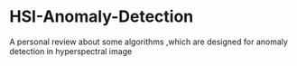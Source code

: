 # HSI-Anomaly-Detection
A personal review about some algorithms ,which are designed for anomaly detection in hyperspectral image
